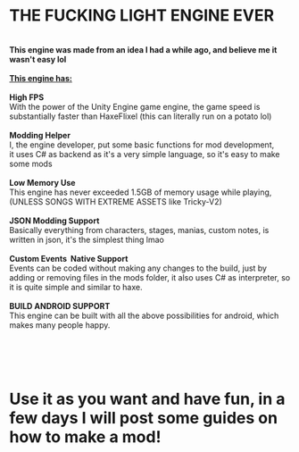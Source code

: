 <h1><b>THE FUCKING LIGHT ENGINE EVER</b></h1><b><br>This engine was made from an idea I had a while ago, and believe me it wasn't easy lol</b><br><br><b><u>This engine has:</u></b><br><span class="RedColor"><br><b><span class="GreenColor">High FPS</span></b></span><br>With the power of the Unity Engine game engine, the game speed is substantially faster than HaxeFlixel (this can literally run on a potato lol)<br><br><b><span class="GreenColor">Modding Helper</span></b><br>I, the engine developer, put some basic functions for mod development,<br>it uses C# as backend as it's a very simple language, so it's easy to make some mods<br><br><b><span class="GreenColor">Low Memory Use</span></b><br>This engine has never exceeded 1.5GB of memory usage while playing, (UNLESS SONGS WITH EXTREME ASSETS like Tricky-V2)<br><br><b><span class="GreenColor">JSON Modding Support</span></b><br>Basically everything from characters, stages, manias, custom notes, is written in json,&nbsp;it's the simplest thing lmao<br><br><b><span class="GreenColor">Custom Events&nbsp; Native Support</span></b><br>Events can be coded without making any changes to the build, just by adding or removing files in the mods folder, it also uses C# as interpreter, so it is quite simple and similar to haxe.<br><br><b><span class="RedColor"><span class="GreenColor">BUILD ANDROID SUPPORT</span></span></b><br>This engine can be built with all the above possibilities for android, which makes many people happy.<br><br><span class="RedColor"><br></span><br><br><h1><span class="GreenColor">Use it as you want and have fun, in a few days I will post some guides on how to make a mod!</span></h1><br><br>
